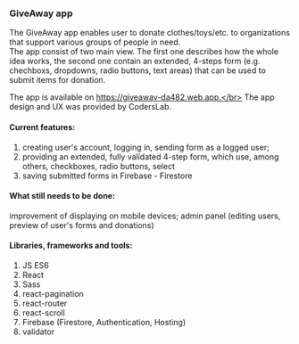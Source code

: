 ### GiveAway app

The GiveAway app enables user to donate clothes/toys/etc. to organizations that support various groups of people in need.</br>
The app consist of two main view. The first one describes how the whole idea works, the second one contain an extended, 4-steps form (e.g. chechboxs, dropdowns, radio buttons, text areas) that can be used to submit items for donation.

The app is available on https://giveaway-da482.web.app.</br>
The app design and UX was provided by CodersLab. 

#### Current features:
1. creating user's account, logging in, sending form as a logged user;
2. providing an extended, fully validated 4-step form, which use, among others, checkboxes, radio buttons, select
3. saving submitted forms in Firebase - Firestore

#### What still needs to be done:
improvement of displaying on mobile devices;
admin panel (editing users, preview of user's forms and donations)


#### Libraries, frameworks and tools:

1. JS ES6
2. React
3. Sass
4. react-pagination
5. react-router
6. react-scroll
7. Firebase (Firestore, Authentication, Hosting)
8. validator


